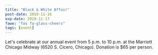 ```yaml
---
title: "Black & White Affair"
post-date: 2019-11-16
exp-date: 2019-11-17
fawe: "fas fa-glass-cheers"
tags: [event]
---
```

Let's celebrate at our annual event from 5 p.m. to 10 p.m. at the Marriott Chicago Midway (6520 S. Cicero, Chicago). Donation is $65 per person.